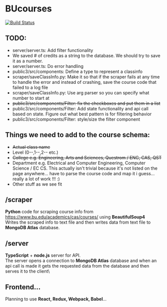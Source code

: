 # BUcourses

[![Build Status](https://travis-ci.org/quinnyyy/bucourses.svg?branch=master)](https://travis-ci.org/quinnyyy/bucourses)


## TODO:
* server/server.ts: Add filter functionality
* We saved # of credits as a string to the database. We should try to save it as a number.
* server/server.ts: Do error handling
* public3/src/components: Define a type to represent a classinfo
* scraper/saveClassInfo.py: Make it so that if the scraper fails at any time to handle the error and instead of crashing, save the course code that failed to a log file
* scraper/saveClassInfo.py: Use arg parser so you can specify what number to start at
* ~~public3/src/components/Filter: fix the checkboxes and put them in a list~~
* public3/src/components/Filter: Add state functionality and api call based on state. Figure out what best pattern is for filtering behavior
* public3/src/components/Filter: style/size the filter component

## Things we need to add to the course schema:
* ~~Actual class name~~ 
* Level (0--,1--,2-- etc.)
* ~~College e.g. Engineering, Arts and Sciences, Questrom / ENG, CAS, QST~~
* Department e.g. Electrical and Computer Engineering, Computer Science / EC CS. This actually isn't trivial because it's not listed on the page anywhere... have to parse the course code and map it i guess... really a lot of work !!! :)
* Other stuff as we see fit

## /scraper
**Python** code for scraping course info from https://www.bu.edu/academics/cas/courses/ using **BeautifulSoup4**  
Writes the scraped info to text file and then writes data from text file to **MongoDB Atlas** database.

## /server
**TypeScript** + **node.js** server for API.  
The server opens a connection to **MongoDB Atlas** database and when an api call is made it gets the requested data from the database and then serves it to the client\

## Frontend...
Planning to use **React, Redux, Webpack, Babel**...


